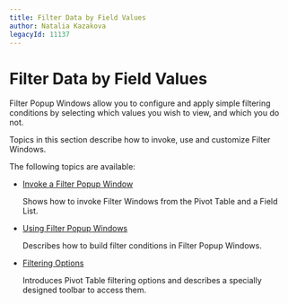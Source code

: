 ```yaml
---
title: Filter Data by Field Values
author: Natalia Kazakova
legacyId: 11137
---
```

# Filter Data by Field Values
Filter Popup Windows allow you to configure and apply simple filtering conditions by selecting which values you wish to view, and which you do not.

Topics in this section describe how to invoke, use and customize Filter Windows.

The following topics are available:
* [Invoke a Filter Popup Window](filter-data-by-field-values/invoke-a-filter-popup-window.md)
	
	Shows how to invoke Filter Windows from the Pivot Table and a Field List.
* [Using Filter Popup Windows](filter-data-by-field-values/using-filter-popup-windows.md)
	
	Describes how to build filter conditions in Filter Popup Windows.
* [Filtering Options](filter-data-by-field-values/filtering-options.md)
	
	Introduces Pivot Table filtering options and describes a specially designed toolbar to access them.
